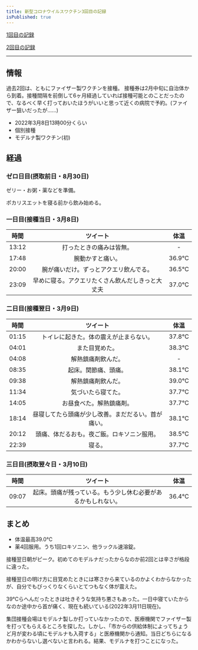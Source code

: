 ```yaml
---
title: 新型コロナウイルスワクチン3回目の記録
isPublished: true
---
```


[1回目の記録](./covid19vaccine1)

[2回目の記録](./covid19vaccine2)

---

## 情報

過去2回は、ともにファイザー製ワクチンを接種。
接種券は2月中旬に自治体から到着。接種間隔を前倒して6ヶ月経過していれば接種可能とのことだったので、なるべく早く打っておいたほうがいいと思って近くの病院で予約。(ファイザー狙いだったが......)

- 2022年3月8日13時00分くらい
- 個別接種
- モデルナ製ワクチン(初)

## 経過

### ゼロ日目(摂取前日・8月30日)

ゼリー・お粥・薬などを準備。

ポカリスエットを寝る前から飲み始める。

### 一日目(接種当日・3月8日)

|時間|ツイート|体温|
|:--:|:------:|:--:|
|13:12|打ったときの痛みは皆無。|-|
|17:48|腕動かすと痛い。|36.9℃|
|20:00|腕が痛いだけ。ずっとアクエリ飲んでる。|36.5℃|
|23:09|早めに寝る。アクエリたくさん飲んだしきっと大丈夫|37.0℃|

### 二日目(接種翌日・3月9日)

|時間|ツイート|体温|
|:--:|:------:|:--:|
|01:15|トイレに起きた。体の震えが止まらない。|37.8℃|
|04:01|また目覚めた。|38.3℃|
|04:08|解熱鎮痛剤飲んだ。|-|
|08:35|起床。関節痛、頭痛。|38.1℃|
|09:38|解熱鎮痛剤飲んだ。|39.0℃|
|11:34|気づいたら寝てた。|37.7℃|
|14:05|お昼食べた。解熱鎮痛剤。|37.7℃|
|18:14|昼寝してたら頭痛が少し改善。まだだるい。首が痛い。|38.1℃|
|20:12|頭痛、体だるおも。夜ご飯。ロキソニン服用。|38.5℃|
|22:39|寝る。|37.7℃|

### 三日目(摂取翌々日・3月10日)

|時間|ツイート|体温|
|:--:|:------:|:--:|
|09:07|起床。頭痛が残っている。もう少し休む必要があるかもしれない。|36.4℃|

## まとめ

- 体温最高39.0℃
- 薬4回服用。うち1回ロキソニン、他ラックル速溶錠。

接種翌日朝がピーク。初めてのモデルナだったからなのか前2回とは辛さが格段に違った。

接種翌日の明け方に目覚めたときには寒さから来ているのかよくわからなかったが、自分でもびっくりなくらいとてつもなく体が震えた。

39℃らへんだったときは吐きそうな気持ち悪さもあった。一日中寝ていたからなのか途中から首が痛く、現在も続いている(2022年3月11日現在)。

集団接種会場はモデルナ製しか打っていなかったので、医療機関でファイザー製を打ってもらえるところを探した。しかし、「市からの供給体制によってちょうど月が変わる頃にモデルナも入荷する」と医療機関から通知。当日どちらになるかわからないし選べないと言われる。結果、モデルナを打つことになった。